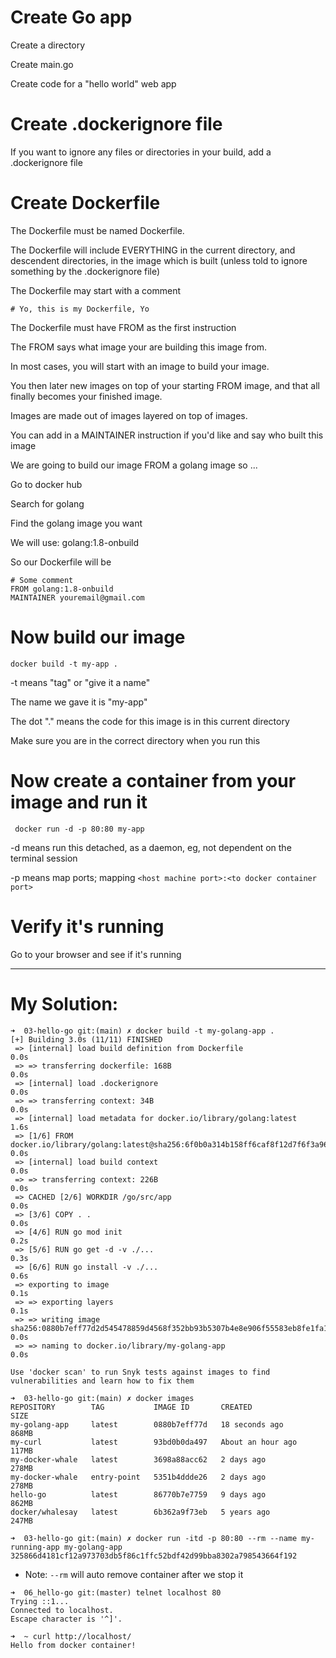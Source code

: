 # Create Go app

Create a directory

Create main.go

Create code for a "hello world" web app

# Create .dockerignore file

If you want to ignore any files or directories in your build, add a .dockerignore file

# Create Dockerfile

The Dockerfile must be named Dockerfile.

The Dockerfile will include EVERYTHING in the current directory, and descendent directories, in the image which is built (unless told to ignore something by the .dockerignore file)

The Dockerfile may start with a comment

```
# Yo, this is my Dockerfile, Yo
```

The Dockerfile must have FROM as the first instruction

The FROM says what image your are building this image from.

In most cases, you will start with an image to build your image.

You then later new images on top of your starting FROM image, and that all finally becomes your finished image.

Images are made out of images layered on top of images.

You can add in a MAINTAINER instruction if you'd like and say who built this image

We are going to build our image FROM a golang image so ...

Go to docker hub

Search for golang

Find the golang image you want

We will use: golang:1.8-onbuild

So our Dockerfile will be

```
# Some comment
FROM golang:1.8-onbuild
MAINTAINER youremail@gmail.com
```

# Now build our image

```
docker build -t my-app .
```

-t means "tag" or "give it a name" 

The name we gave it is "my-app"

The dot "." means the code for this image is in this current directory

Make sure you are in the correct directory when you run this
 
# Now create a container from your image and run it
 
```
 docker run -d -p 80:80 my-app
```
 
-d means run this detached, as a daemon, eg, not dependent on the terminal session

-p means map ports; mapping ```<host machine port>:<to docker container port>```
 
 
# Verify it's running

Go to your browser and see if it's running

***

# My Solution:
```shell
➜  03-hello-go git:(main) ✗ docker build -t my-golang-app .
[+] Building 3.0s (11/11) FINISHED
 => [internal] load build definition from Dockerfile                                                                                                                                0.0s
 => => transferring dockerfile: 168B                                                                                                                                                0.0s
 => [internal] load .dockerignore                                                                                                                                                   0.0s
 => => transferring context: 34B                                                                                                                                                    0.0s
 => [internal] load metadata for docker.io/library/golang:latest                                                                                                                    1.6s
 => [1/6] FROM docker.io/library/golang:latest@sha256:6f0b0a314b158ff6caf8f12d7f6f3a966500ec6afb533e986eca7375e2f7560f                                                              0.0s
 => [internal] load build context                                                                                                                                                   0.0s
 => => transferring context: 226B                                                                                                                                                   0.0s
 => CACHED [2/6] WORKDIR /go/src/app                                                                                                                                                0.0s
 => [3/6] COPY . .                                                                                                                                                                  0.0s
 => [4/6] RUN go mod init                                                                                                                                                           0.2s
 => [5/6] RUN go get -d -v ./...                                                                                                                                                    0.3s
 => [6/6] RUN go install -v ./...                                                                                                                                                   0.6s
 => exporting to image                                                                                                                                                              0.1s
 => => exporting layers                                                                                                                                                             0.1s
 => => writing image sha256:0880b7eff77d2d545478859d4568f352bb93b5307b4e8e906f55583eb8fe1fa1                                                                                        0.0s
 => => naming to docker.io/library/my-golang-app                                                                                                                                    0.0s

Use 'docker scan' to run Snyk tests against images to find vulnerabilities and learn how to fix them
```

```shell
➜  03-hello-go git:(main) ✗ docker images
REPOSITORY        TAG           IMAGE ID       CREATED             SIZE
my-golang-app     latest        0880b7eff77d   18 seconds ago      868MB
my-curl           latest        93bd0b0da497   About an hour ago   117MB
my-docker-whale   latest        3698a88acc62   2 days ago          278MB
my-docker-whale   entry-point   5351b4ddde26   2 days ago          278MB
hello-go          latest        86770b7e7759   9 days ago          862MB
docker/whalesay   latest        6b362a9f73eb   5 years ago         247MB
```

```shell
➜  03-hello-go git:(main) ✗ docker run -itd -p 80:80 --rm --name my-running-app my-golang-app
325866d4181cf12a973703db5f86c1ffc52bdf42d99bba8302a798543664f192
```
- Note: ``--rm`` will auto remove container after we stop it
```shell
➜  06_hello-go git:(master) telnet localhost 80
Trying ::1...
Connected to localhost.
Escape character is '^]'.

```

```shell
➜  ~ curl http://localhost/
Hello from docker container!
```